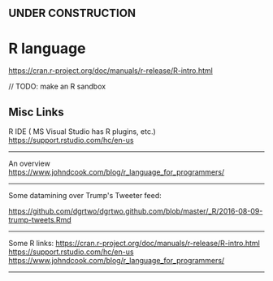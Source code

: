 

## UNDER CONSTRUCTION

# R language

https://cran.r-project.org/doc/manuals/r-release/R-intro.html


// TODO: make an R sandbox


Misc Links
---

R IDE ( MS Visual Studio has R plugins, etc.)
https://support.rstudio.com/hc/en-us

---

An overview
https://www.johndcook.com/blog/r_language_for_programmers/

---

Some datamining over Trump's Tweeter feed:

https://github.com/dgrtwo/dgrtwo.github.com/blob/master/_R/2016-08-09-trump-tweets.Rmd

---

Some R links:
    https://cran.r-project.org/doc/manuals/r-release/R-intro.html
    https://support.rstudio.com/hc/en-us
    https://www.johndcook.com/blog/r_language_for_programmers/

---

